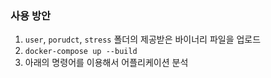 ### 사용 방안

1. `user`, `porudct`, `stress` 폴더의 제공받은 바이너리 파일을 업로드
2. `docker-compose up --build`
3. 아래의 명령어를 이용해서 어플리케이션 분석